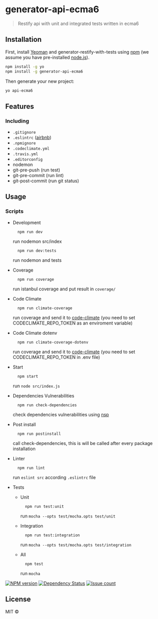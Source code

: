 # generator-api-ecma6

> Restify api with unit and integrated tests written in ecma6

## Installation

First, install [Yeoman](http://yeoman.io) and generator-restify-with-tests using [npm](https://www.npmjs.com/) (we assume you have pre-installed [node.js](https://nodejs.org/)).

```bash
npm install -g yo
npm install -g generator-api-ecma6
```

Then generate your new project:

```bash
yo api-ecma6
```

## Features
### Including
  * `.gitignore`
  * `.eslintrc` ([airbnb](https://www.npmjs.com/package/eslint-config-airbnb))
  * `.npmignore`
  * `.codeclimate.yml`
  * `.travis.yml`
  * `.editorconfig`
  * nodemon
  * git-pre-push (run test)
  * git-pre-commit (run lint)
  * git-post-commit (run git status)

## Usage

### Scripts

* Development
  ```
    npm run dev

  ```
  run nodemon src/index
  ```
    npm run dev:tests

  ```
  run nodemon and tests

* Coverage
  ```
    npm run coverage

  ```
  run istanbul coverage and put result in ```coverage/```

* Code Climate
  ```
    npm run climate-coverage

  ```
  run coverage and send it to [code-climate](https://codeclimate.com/) (you need to set CODECLIMATE_REPO_TOKEN as an enviroment variable)

* Code Climate dotenv
  ```
    npm run climate-coverage-dotenv

  ```
  run coverage and send it to [code-climate](https://codeclimate.com/) (you need to set CODECLIMATE_REPO_TOKEN in .env file)

* Start
  ```
    npm start

  ```
  run `node src/index.js`

* Dependencies Vulnerabilities
  ```
    npm run check-dependencies

  ```
  check dependencies vulnerabilities using [nsp](https://github.com/nodesecurity/nsp)

* Post install
  ```
    npm run postinstall

  ```
  call check-dependencies, this is will be called after every package installation

* Linter
  ```
    npm run lint

  ```
  run `eslint src` according `.eslintrc` file

* Tests

  * Unit
    ```
      npm run test:unit

    ```
    run `mocha --opts test/mocha.opts test/unit`

  * Integration
    ```
      npm run test:integration

    ```
    run `mocha --opts test/mocha.opts test/integration`

  * All
    ```
      npm test

    ```
    run `mocha`


[![NPM version][npm-image]][npm-url] [![Dependency Status][daviddm-image]][daviddm-url] [![Issue count][issue-image]][issue-url] 
## License 

MIT © 

[npm-image]: https://badge.fury.io/js/generator-api-ecma6.svg
[npm-url]: https://npmjs.org/package/generator-api-ecma6
[daviddm-image]: https://david-dm.org/BeeTech-global/generator-api-ecma6.svg?theme=shields.io
[daviddm-url]: https://david-dm.org/BeeTech-global/generator-api-ecma6
[issue-image]: https://codeclimate.com/github/BeeTech-global/generator-api-ecma6/badges/issue_count.svg
[issue-url]: https://codeclimate.com/github/BeeTech-global/generator-api-ecma6
